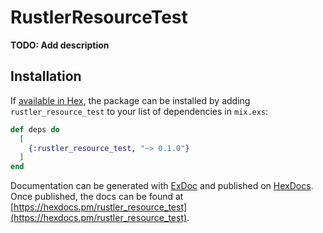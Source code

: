 # RustlerResourceTest

**TODO: Add description**

## Installation

If [available in Hex](https://hex.pm/docs/publish), the package can be installed
by adding `rustler_resource_test` to your list of dependencies in `mix.exs`:

```elixir
def deps do
  [
    {:rustler_resource_test, "~> 0.1.0"}
  ]
end
```

Documentation can be generated with [ExDoc](https://github.com/elixir-lang/ex_doc)
and published on [HexDocs](https://hexdocs.pm). Once published, the docs can
be found at [https://hexdocs.pm/rustler_resource_test](https://hexdocs.pm/rustler_resource_test).

